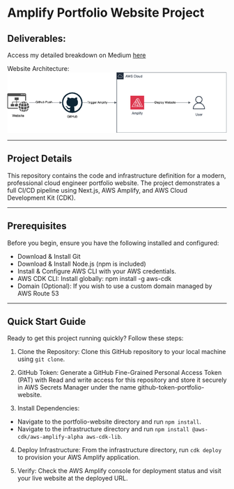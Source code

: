 # Amplify Portfolio Website Project

## Deliverables: 

Access my detailed breakdown on Medium [here](https://medium.com/@gurniksingh/cloud-native-portfolio-website-a-modern-approach-with-next-js-aws-amplify-cdk-26c34cb42752)

Website Architecture:
![Website_Architecture](/portfolio-website/public/images/Website_Architecture.png)

----------------------------------------------------------------

## Project Details 

This repository contains the code and infrastructure definition for a modern, professional cloud engineer portfolio website. The project demonstrates a full CI/CD pipeline using Next.js, AWS Amplify, and AWS Cloud Development Kit (CDK).

----------------------------------------------------------------

## Prerequisites

Before you begin, ensure you have the following installed and configured:

- Download & Install Git
- Download & Install Node.js (npm is included)
- Install & Configure AWS CLI with your AWS credentials.
- AWS CDK CLI: Install globally: npm install -g aws-cdk
- Domain (Optional): If you wish to use a custom domain managed by AWS Route 53

----------------------------------------------------------------

## Quick Start Guide

Ready to get this project running quickly? Follow these steps:

1. Clone the Repository: Clone this GitHub repository to your local machine using ```git clone```.

2. GitHub Token: Generate a GitHub Fine-Grained Personal Access Token (PAT) with Read and write access for this repository and store it securely in AWS Secrets Manager under the name github-token-portfolio-website.

3. Install Dependencies:
 - Navigate to the portfolio-website directory and run ```npm install```.
 - Navigate to the infrastructure directory and run ```npm install @aws-cdk/aws-amplify-alpha aws-cdk-lib```.

4. Deploy Infrastructure: From the infrastructure directory, run ```cdk deploy``` to provision your AWS Amplify application.

5. Verify: Check the AWS Amplify console for deployment status and visit your live website at the deployed URL.